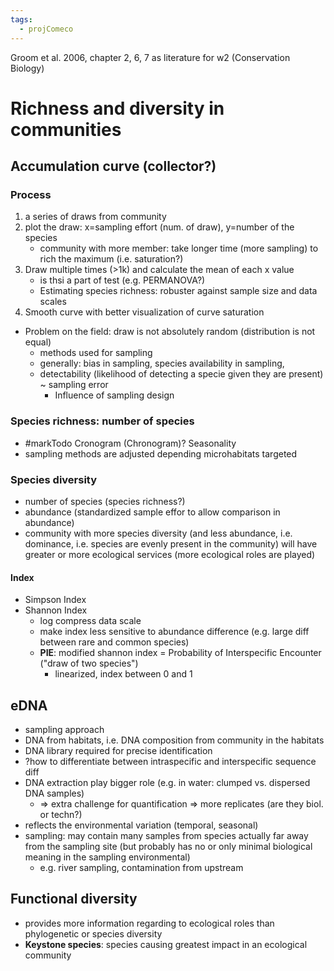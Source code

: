 ```yaml
---
tags:
  - projComeco
---
```


Groom et al. 2006, chapter 2, 6, 7 as literature for w2 (Conservation Biology)

# Richness and diversity in communities
## Accumulation curve (collector?)

### Process
1. a series of draws from community
2. plot the draw: x=sampling effort (num. of draw), y=number of the species
	- community with more member: take longer time (more sampling) to rich the maximum (i.e. saturation?)
3. Draw multiple times (>1k) and calculate the mean of each x value
	- is thsi a part of test (e.g. PERMANOVA?)
	- Estimating species richness: robuster against sample size and data scales
1. Smooth curve with better visualization of curve saturation

- Problem on the field: draw is not absolutely random (distribution is not equal)
	- methods used for sampling
	- generally: bias in sampling, species availability in sampling, 
	- detectability (likelihood of detecting a specie given they are present) ~ sampling error 
		- Influence of sampling design

### Species richness: number of species
- #markTodo Cronogram (Chronogram)? Seasonality
- sampling methods are adjusted depending microhabitats targeted

### Species diversity 
- number of species (species richness?)
- abundance (standardized sample effor to allow comparison in abundance)
- community with more species diversity (and less abundance, i.e. dominance, i.e. species are evenly present in the community) will have greater or more ecological services (more ecological roles are played)
#### Index
- Simpson Index
- Shannon Index
	- log compress data scale
	- make index less sensitive to abundance difference (e.g. large diff between rare and common species)
	- **PIE**: modified shannon index = Probability of Interspecific Encounter ("draw of two species")
		- linearized, index between 0 and 1

## eDNA

- sampling approach
- DNA from habitats, i.e. DNA composition from community in the habitats
- DNA library required for precise identification
- ?how to differentiate between intraspecific and interspecific sequence diff
- DNA extraction play bigger role (e.g. in water: clumped vs. dispersed DNA samples)
	- => extra challenge for quantification => more replicates (are they biol. or techn?)
- reflects the environmental variation (temporal, seasonal)
- sampling: may contain many samples from species actually far away from the sampling site (but probably has no or only minimal biological meaning in the sampling environmental)
	- e.g. river sampling, contamination from upstream

## Functional diversity

- provides more information regarding to ecological roles than phylogenetic or species diversity
- **Keystone species**: species causing greatest impact in an ecological community